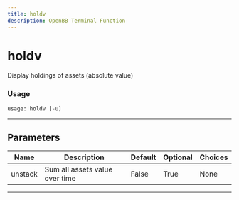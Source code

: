 ```yaml
---
title: holdv
description: OpenBB Terminal Function
---
```


# holdv

Display holdings of assets (absolute value)

### Usage

```python
usage: holdv [-u]
```

---

## Parameters

| Name | Description | Default | Optional | Choices |
| ---- | ----------- | ------- | -------- | ------- |
| unstack | Sum all assets value over time | False | True | None |

---
